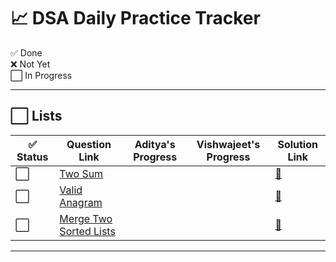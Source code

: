 # 📈 DSA Daily Practice Tracker

✅ Done  
❌ Not Yet  
⬜ In Progress

---

## ⬜ Lists

| ✅ Status | Question Link                                                                 | Aditya's Progress        | Vishwajeet's Progress     | Solution Link                    |
|-----------|--------------------------------------------------------------------------------|--------------------------|----------------------------|----------------------------------|
| ⬜         | [Two Sum](https://leetcode.com/problems/two-sum/)                             |                          |                            | [🔗]()                          |
| ⬜         | [Valid Anagram](https://leetcode.com/problems/valid-anagram/)                 |                          |                            | [🔗]()                          |
| ⬜         | [Merge Two Sorted Lists](https://leetcode.com/problems/merge-two-sorted-lists/)|                          |                            | [🔗]()                          |

---
